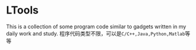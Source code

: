 # LTools
This is a collection of some program code similar to gadgets written in my daily work and study.
程序代码类型不限，可以是`C/C++,Java,Python,Matlab`等等
